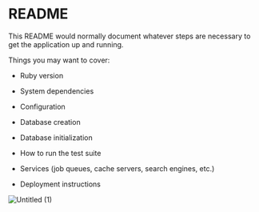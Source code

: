# README

This README would normally document whatever steps are necessary to get the
application up and running.

Things you may want to cover:

* Ruby version

* System dependencies

* Configuration

* Database creation

* Database initialization

* How to run the test suite

* Services (job queues, cache servers, search engines, etc.)

* Deployment instructions

![Untitled (1)](https://user-images.githubusercontent.com/60495508/78660501-2b37d500-7908-11ea-9658-88644277083d.png)

